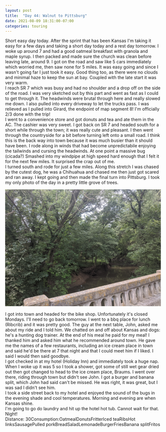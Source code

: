 ```yaml
---
layout: post
title:  "Day 44: Walnut to Pittsburg"
date: 2021-08-09 18:31:00-07:00
categories: touring
---
```

Short easy day today. After the sprint that has been Kansas I'm taking it easy for a few days and taking a short day today and a rest day tomorrow. I woke up around 7 and had a good oatmeal breakfast with granola and maple syrup. I then packed and made sure the church was clean before leaving late, around 9. I got on the road and saw like 5 cars immediately which worried me, then saw none for 5 miles. It was easy going and since I wasn't going far I just took it easy. Good thing too, as there were no clouds and minimal haze to keep the sun at bay. Coupled with the late start it was very warm.  
I reach SR 7 which was busy and had no shoulder and a drop off on the side of the road. I was very sketched out by this part and went as fast as I could to get through it. The headwinds were brutal through here and really slowed me down. I also pulled into every driveway to let the trucks pass. I was relieved as I pulled into Girard, the endpoint of map segment 8! I'm officially 2/3 done with the trip!  
I went to a convenience store and got donuts and tea and ate them in the AC. The cashier was very sweet. I got back on SR 7 and headed south for a short while through the town; it was really cute and pleasant. I then went through the countryside for a bit before turning left onto a small road. I think this is the back way into town because it was much busier than it should have been. I rode along in winds that had become unpredictabile enjoying the tailwinds and cursing the headwinds. At one point a massive bug (cicada?) Smashed into my windpipe at high speed hard enough that I felt it for the next few miles. It surprised the crap out of me.   
I turned south and rode for just a few miles. Along this stretch I was chased by the cutest dog, he was a Chihuahua and chased me then just got scared and ran away. I kept going and then made the final turn into Pittsburg. I took my only photo of the day in a pretty little grove of trees.   

[![](/assets/1628559066651628-0.png)](/assets/1628559066651628-0.png)
  
I got into town and headed for the bike shop. Unfortunately it's closed Mondays. I'll need to go back tomorrow. I went to a bbq place for lunch (Ribcrib) and it was pretty good. The guy at the next table, John, asked me about my ride and I told him. We chatted on and off about Kansas and dogs: he's a hunting dog trainer. At the end of his meal he paid for my meal! I thanked him and asked him what he recommended around town. He gave me the names of a few restaurants, including an ice cream place in town and said he'd be there at 7 that night and that I could meet him if I liked. I said I would then said goodbye.   
I got checked in at my hotel (Holiday Inn) and immediately took a huge nap. When I woke up it was 5 so I took a shower, got some of still wet gear dried out then got changed to head to the ice cream place, Braums. I went over there, riding through town but didn't see John. I got a burger and banana split, which John had said can't be missed. He was right, it was great, but I was sad I didn't see him.  
I took a side street back to my hotel and enjoyed the sound of the bugs in the evening shade and cool temperatures. Morning and evening are when Kansas shine.   
I'm going to go do laundry and hit up the hotel hot tub. Cannot wait for that. Night!  
Distance: 30Consumption:OatmealDonutsFritterIced teaRibsHot linksSausagePulled porkBreadSaladLemonadeBurgerFriesBanana splitFritos
